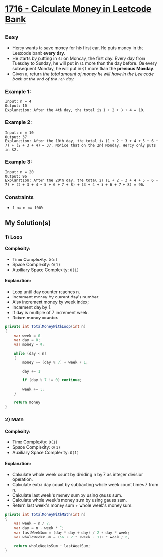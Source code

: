 [leet]: https://leetcode.com/problems/calculate-money-in-leetcode-bank/

# [1716 - Calculate Money in Leetcode Bank][leet]

## ```Easy```

- Hercy wants to save money for his first car. He puts money in the Leetcode bank **every day**.
- He starts by putting in `$1` on Monday, the first day. Every day from Tuesday to Sunday, he will put in `$1` more than the day before. On every subsequent Monday, he will put in `$1` more than the **previous Monday**.
- Given `n`, return _the total amount of money he will have in the Leetcode bank at the end of the `nth` day._

### Example 1:

```
Input: n = 4
Output: 10
Explanation: After the 4th day, the total is 1 + 2 + 3 + 4 = 10.
```

### Example 2:

```
Input: n = 10
Output: 37
Explanation: After the 10th day, the total is (1 + 2 + 3 + 4 + 5 + 6 + 7) + (2 + 3 + 4) = 37. Notice that on the 2nd Monday, Hercy only puts in $2.
```

### Example 3:
```
Input: n = 20
Output: 96
Explanation: After the 20th day, the total is (1 + 2 + 3 + 4 + 5 + 6 + 7) + (2 + 3 + 4 + 5 + 6 + 7 + 8) + (3 + 4 + 5 + 6 + 7 + 8) = 96.
```

### Constraints

- `1 <= n <= 1000`


## My Solution(s)

### 1) Loop

#### Complexity:

- Time Complexity: ```O(n)```
- Space Complexity: ```O(1)```
- Auxiliary Space Complexity: ```O(1)```

#### Explanation:

- Loop until day counter reaches n.
- Increment money by current day's number.
- Also increment money by week index;
- Increment day by 1.
- If day is multiple of 7 increment week.
- Return money counter.

```cs
private int TotalMoneyWithLoop(int n)
{
    var week = 0;
    var day = 0;
    var money = 0;

    while (day < n)
    {
        money += (day % 7) + week + 1;

        day += 1;

        if (day % 7 != 0) continue;
    
        week += 1;
    }

    return money; 
}
```

### 2) Math

#### Complexity:

- Time Complexity: ```O(1)```
- Space Complexity: ```O(1)```
- Auxiliary Space Complexity: ```O(1)```

#### Explanation:

- Calculate whole week count by dividing n by 7 as integer division operation.
- Calculate extra day count by subtracting whole week count times 7 from n.
- Calculate last week's money sum by using gauss sum.
- Calculate whole week's money sum by using gauss sum.
- Return last week's money sum + whole week's money sum.

```cs
private int TotalMoneyWithMath(int n)
{
    var week = n / 7;
    var day = n - week * 7;
    var lastWeekSum = (day * day + day) / 2 + day * week;
    var wholeWeeksSum = (56 + 7 * (week - 1)) * week / 2;

    return wholeWeeksSum + lastWeekSum;
}
```
